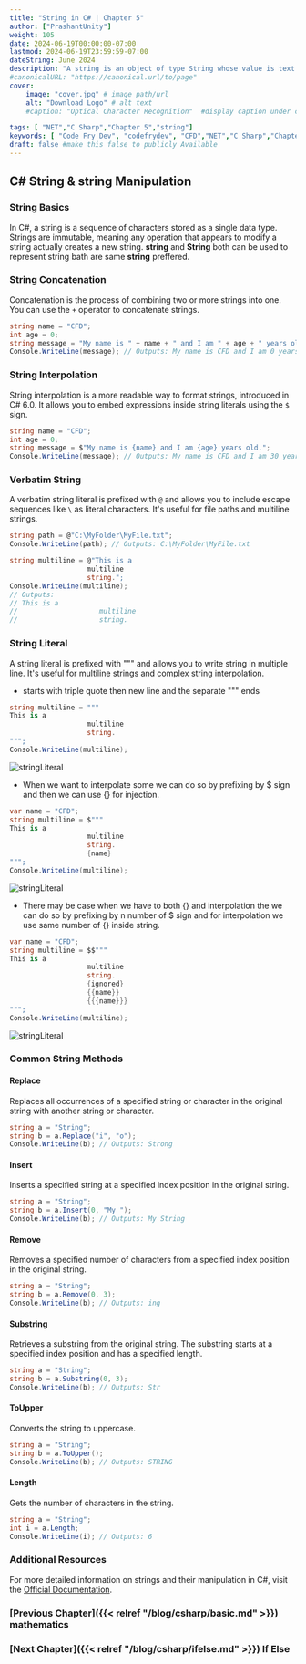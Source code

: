 ```yaml
---
title: "String in C# | Chapter 5"
author: ["PrashantUnity"]
weight: 105
date: 2024-06-19T00:00:00-07:00
lastmod: 2024-06-19T23:59:59-07:00
dateString: June 2024  
description: "A string is an object of type String whose value is text. Internally, the text is stored as a sequential read-only collection of Char objects."
#canonicalURL: "https://canonical.url/to/page"
cover:
    image: "cover.jpg" # image path/url
    alt: "Download Logo" # alt text
    #caption: "Optical Character Recognition"  #display caption under cover 

tags: [ "NET","C Sharp","Chapter 5","string"]
keywords: [ "Code Fry Dev", "codefrydev", "CFD","NET","C Sharp","Chapter 5","string","string methods"]
draft: false #make this false to publicly Available
---
```


## C# String & string Manipulation

### String Basics

In C#, a string is a sequence of characters stored as a single data type. Strings are immutable, meaning any operation that appears to modify a string actually creates a new string. **string** and **String** both can be used to represent string bath are same **string** preffered.

### String Concatenation

Concatenation is the process of combining two or more strings into one. You can use the `+` operator to concatenate strings.

```csharp
string name = "CFD";
int age = 0;
string message = "My name is " + name + " and I am " + age + " years old.";
Console.WriteLine(message); // Outputs: My name is CFD and I am 0 years old.
```

### String Interpolation

String interpolation is a more readable way to format strings, introduced in C# 6.0. It allows you to embed expressions inside string literals using the `$` sign.

```csharp
string name = "CFD";
int age = 0;
string message = $"My name is {name} and I am {age} years old.";
Console.WriteLine(message); // Outputs: My name is CFD and I am 30 years old.
```

### Verbatim String

A verbatim string literal is prefixed with `@` and allows you to include escape sequences like `\` as literal characters. It's useful for file paths and multiline strings.

```csharp
string path = @"C:\MyFolder\MyFile.txt";
Console.WriteLine(path); // Outputs: C:\MyFolder\MyFile.txt

string multiline = @"This is a
                   multiline
                   string.";
Console.WriteLine(multiline);
// Outputs:
// This is a
//                    multiline
//                    string.
```

### String Literal

A string literal is prefixed with """ and allows you to write string in multiple line. It's useful for multiline strings and complex string interpolation.

- starts with triple quote then new line and the separate """ ends

```csharp
string multiline = """
This is a
                   multiline
                   string.
""";
Console.WriteLine(multiline); 
```
![stringLiteral](./string.png)

- When we want to interpolate some we can do so by prefixing by $ sign and then we can use {} for injection.

```csharp
var name = "CFD";
string multiline = $"""
This is a
                   multiline
                   string.
                   {name}
""";
Console.WriteLine(multiline); 
```
![stringLiteral](./single.png)

- There may be case when we have to both {} and interpolation the we can do so by prefixing by n number of $ sign and for interpolation we use same number of {} inside string.

```csharp
var name = "CFD";
string multiline = $$"""
This is a
                   multiline
                   string.
                   {ignored}
                   {{name}}
                   {{{name}}}
""";
Console.WriteLine(multiline); 
```
![stringLiteral](./multiple.png)

### Common String Methods

#### Replace

Replaces all occurrences of a specified string or character in the original string with another string or character.

```csharp
string a = "String";
string b = a.Replace("i", "o");
Console.WriteLine(b); // Outputs: Strong
```

#### Insert

Inserts a specified string at a specified index position in the original string.

```csharp
string a = "String";
string b = a.Insert(0, "My ");
Console.WriteLine(b); // Outputs: My String
```

#### Remove

Removes a specified number of characters from a specified index position in the original string.

```csharp
string a = "String";
string b = a.Remove(0, 3);
Console.WriteLine(b); // Outputs: ing
```

#### Substring

Retrieves a substring from the original string. The substring starts at a specified index position and has a specified length.

```csharp
string a = "String";
string b = a.Substring(0, 3);
Console.WriteLine(b); // Outputs: Str
```

#### ToUpper

Converts the string to uppercase.

```csharp
string a = "String";
string b = a.ToUpper();
Console.WriteLine(b); // Outputs: STRING
```

#### Length

Gets the number of characters in the string.

```csharp
string a = "String";
int i = a.Length;
Console.WriteLine(i); // Outputs: 6
```

### Additional Resources

For more detailed information on strings and their manipulation in C#, visit the [Official Documentation](https://learn.microsoft.com/en-us/dotnet/csharp/programming-guide/strings/).

### [Previous Chapter]({{< relref "/blog/csharp/basic.md" >}}) mathematics

### [Next Chapter]({{< relref "/blog/csharp/ifelse.md" >}}) If Else
